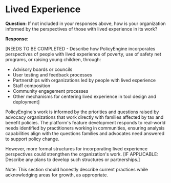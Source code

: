 # Lived Experience

**Question:** If not included in your responses above, how is your organization informed by the perspectives of those with lived experience in its work?

**Response:**

[NEEDS TO BE COMPLETED - Describe how PolicyEngine incorporates perspectives of people with lived experience of poverty, use of safety net programs, or raising young children, through:
- Advisory boards or councils
- User testing and feedback processes
- Partnerships with organizations led by people with lived experience
- Staff composition
- Community engagement processes
- Other mechanisms for centering lived experience in tool design and deployment]

PolicyEngine's work is informed by the priorities and questions raised by advocacy organizations that work directly with families affected by tax and benefit policies. The platform's feature development responds to real-world needs identified by practitioners working in communities, ensuring analysis capabilities align with the questions families and advocates need answered to support policy change.

However, more formal structures for incorporating lived experience perspectives could strengthen the organization's work. [IF APPLICABLE: Describe any plans to develop such structures or partnerships.]

Note: This section should honestly describe current practices while acknowledging areas for growth, as appropriate.
